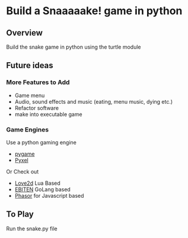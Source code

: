 # Build a Snaaaaake! game in python

## Overview
Build the snake game in python using the turtle module  

## Future ideas
### More Features to Add
* Game menu
* Audio, sound effects and music (eating, menu music, dying etc.)
* Refactor software
* make into executable game

### Game Engines  
Use a python gaming engine  
* [pygame](https://www.pygame.org/news)
* [Pyxel](https://github.com/kitao/pyxel)  

Or Check out
* [Love2d](http://love2d.org/) Lua Based
* [EBITEN](https://hajimehoshi.github.io/ebiten/) GoLang based
* [Phasor](https://phaser.io) for Javascript based

## To Play
Run the snake.py file